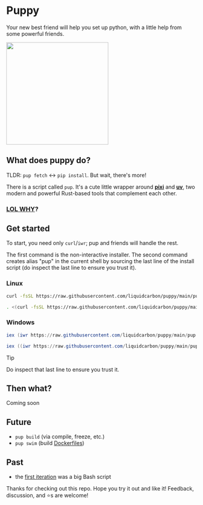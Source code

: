 # Puppy

Your new best friend will help you set up python, with a little help from some powerful friends.

<img src="https://github.com/liquidcarbon/puppy/assets/47034358/da604ebd-4ce3-4e5d-b88b-ef46de7367fc" width="270">

## What does puppy do?

TLDR: `pup fetch` <-> `pip install`.  But wait, there's more!

There is a script called `pup`.  It's a cute little wrapper around **[pixi](https://github.com/prefix-dev/pixi)** and **[uv](https://github.com/astral-sh/uv)**, two modern and powerful Rust-based tools that complement each other.

### [LOL WHY](https://github.com/liquidcarbon/puppy/discussions/1)?

## Get started

To start, you need only `curl`/`iwr`; pup and friends will handle the rest.

The first command is the non-interactive installer.
The second command creates alias "pup" in the current shell by sourcing the last line of the install script (do inspect the last line to ensure you trust it).

### Linux

```bash
curl -fsSL https://raw.githubusercontent.com/liquidcarbon/puppy/main/pup.sh | bash
```

```bash
. <(curl -fsSL https://raw.githubusercontent.com/liquidcarbon/puppy/main/pup.sh | tail -1)
```

### Windows

```powershell
iex (iwr https://raw.githubusercontent.com/liquidcarbon/puppy/main/pup.ps1).Content
```

```powershell
iex ((iwr https://raw.githubusercontent.com/liquidcarbon/puppy/main/pup.ps1).Content -split "`n")[-1]
```
> [!TIP] 
> Do inspect that last line to ensure you trust it.


## Then what?

Coming soon

## Future
- `pup build` (via compile, freeze, etc.)
- `pup swim` (build [Dockerfiles](https://huggingface.co/spaces/liquidcarbon/pup-fileserver))


## Past
- the [first iteration](https://github.com/liquidcarbon/puppy/tree/b474b1cd6c63b9fc80db5d81f954536a58aeab2a) was a big Bash script

Thanks for checking out this repo.  Hope you try it out and like it!  Feedback, discussion, and ⭐s are welcome!
